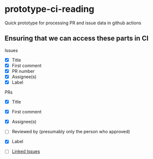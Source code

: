 # prototype-ci-reading
Quick prototype for processing PR and issue data in github actions 

## Ensuring that we can access these parts in CI

Issues

- [x] Title
- [x] First comment
- [x] PR number
- [x] Assignee(s)
- [x] Label

PRs

- [x] Title
- [x] First comment
- [x] Assignee(s)
- [ ] Reviewed by (presumably only the person who approved)
- [x] Label
- [ ] [Linked Issues](https://github.com/cli/cli/discussions/7097#discussioncomment-5229031) 

